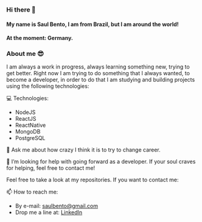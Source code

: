 ### Hi there 👋
#### My name is Saul Bento, I am from Brazil, but I am around the world!
#### At the moment: Germany.

### About me 😎
I am always a work in progress, always learning something new, trying to get better.
Right now I am trying to do something that I always wanted, to become a developer, 
in order to do that I am studying and building projects using the following technologies:

💻 Technologies:
* NodeJS
* ReactJS
* ReactNative
* MongoDB
* PostgreSQL

💬 Ask me about how crazy I think it is to try to change career. 

🤔 I’m looking for help with going forward as a developer. If your soul craves for helping, feel free to contact me!

Feel free to take a look at my repositories. If you want to contact me:

📫 How to reach me:
- By e-mail: saulbento@gmail.com
- Drop me a line at: [LinkedIn](https://www.linkedin.com/in/saulbento/)
